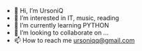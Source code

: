 - 👋 Hi, I’m UrsoniQ
- 👀 I’m interested in IT, music, reading
- 🌱 I’m currently learning PYTHON
- 💞️ I’m looking to collaborate on ...
- 📫 How to reach me ursoniqq@gmail.com

<!---
UrsoniQ/UrsoniQ is a ✨ special ✨ repository because its `README.md` (this file) appears on your GitHub profile.
You can click the Preview link to take a look at your changes.
--->
